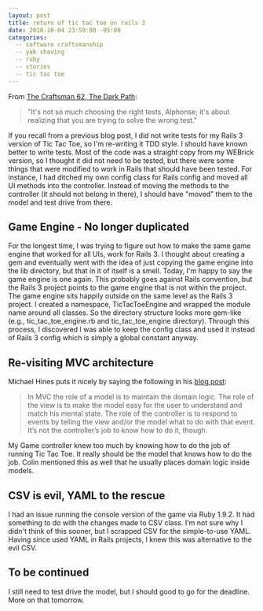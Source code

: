 ```yaml
---
layout: post
title: return of tic tac toe on rails 3
date: 2010-10-04 23:59:00 -05:00
categories:
  -- software craftsmanship
  -- yak shaving
  -- ruby
  -- stories
  -- tic tac toe
---
```


From [The Craftsman 62, The Dark Path](http://thecleancoder.blogspot.com/2010/10/craftsman-62-dark-path.html):

> "It's not so much choosing the right tests, Alphonse; it's about realizing that you are trying to solve the wrong test." 

If you recall from a previous blog post, I did not write tests for my Rails 3 version of Tic Tac Toe, so I'm re-writing it TDD style.  I should have known better to write tests.  Most of the code was a straight copy from my WEBrick version, so I thought it did not need to be tested, but there were some things that were modified to work in Rails that should have been tested.  For instance, I had ditched my own config class for Rails config and moved all UI methods into the controller.  Instead of moving the methods to the controller (it should not belong in there), I should have "moved" them to the model and test drive from there.

## Game Engine - No longer duplicated

For the longest time, I was trying to figure out how to make the same game engine that worked for all UIs, work for Rails 3.  I thought about creating a gem and eventually went with the idea of just copying the game engine into the lib directory, but that in it of itself is a smell.  Today, I'm happy to say the game engine is one again.  This probably goes against Rails convention, but the Rails 3 project points to the game engine that is not within the project.  The game engine sits happily outside on the same level as the Rails 3 project.  I created a namespace, TicTacToeEngine and wrapped the module name around all classes.  So the directory structure looks more gem-like (e.g., tic\_tac\_toe\_engine.rb and tic\_tac\_toe\_engine directory).  Through this process, I discovered I was able to keep the config class and used it instead of Rails 3 config which is simply a global constant anyway.

## Re-visiting MVC architecture

Michael Hines puts it nicely by saying the following in his [blog post](http://blog.michaelphines.net/traditional-mvc-the-model-is-not-an-active-re):

> In MVC the role of a model is to maintain the domain logic. The role of the view is to make the model easy for the user to understand and match his mental state. The role of the controller is to respond to events by telling the view and/or the model what to do with that event. It’s not the controller’s job to know how to do it, though.

My Game controller knew too much by knowing how to do the job of running Tic Tac Toe.  It really should be the model that knows how to do the job.  Colin mentioned this as well that he usually places domain logic inside models.

## CSV is evil, YAML to the rescue

I had an issue running the console version of the game via Ruby 1.9.2.  It had something to do with the changes made to CSV class.  I'm not sure why I didn't think of this sooner, but I scrapped CSV for the simple-to-use YAML.  Having since used YAML in Rails projects, I knew this was alternative to the evil CSV.

## To be continued

I still need to test drive the model, but I should good to go for the deadline.  More on that tomorrow.
